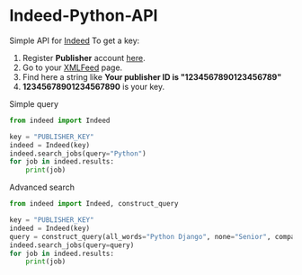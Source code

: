 Indeed-Python-API
=================

Simple API for [Indeed](http://indeed.com)
To get a key:
1. Register **Publisher** account [here](http://www.indeed.com/publisher).
2. Go to your [XMLFeed](https://ads.indeed.com/jobroll/xmlfeed) page.
3. Find here a string like **Your publisher ID is "1234567890123456789"**
4. **12345678901234567890** is your key.

Simple query
```python
from indeed import Indeed

key = "PUBLISHER_KEY"
indeed = Indeed(key)
indeed.search_jobs(query="Python")
for job in indeed.results:
    print(job)
```

Advanced search
```python
from indeed import Indeed, construct_query

key = "PUBLISHER_KEY"
indeed = Indeed(key)
query = construct_query(all_words="Python Django", none="Senior", company="EPAM")
indeed.search_jobs(query=query)
for job in indeed.results:
    print(job)
```